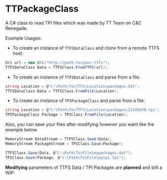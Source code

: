 # TTPackageClass
A C# class to read TPI files which was made by TT Team on C&amp;C Renegade.

Example Usages:

- To create an instance of `TTFSDataClass` and clone from a remote TTFS host:
```csharp
Uri url = new Uri("http://path.to/your-ttfs");
TTFSDataClass Data = TTFSClass.FromTTFS(url);
```

- To create an instance of `TTFSDataClass` and parse from a file:
```csharp
string Location = @"C:\Path\To\TTFS\Location\packages.dat";
TTFSDataClass Data = TTFSClass.FromFile(Location);
```

- To create an instance of `TPIPackageClass` and parse from a file:
```csharp
string Location = @"C:\Path\To\TTFS\Location\packages\12345678.tpi";
TPIPackageClass Package = TPIClass.FromFile(Location);
```

Also, you can save your files after modifying however you want like the example below.
```csharp
MemoryStream DataStream = TTFSClass.Save(Data);
MemoryStream PackageStream = TPIClass.Save(Package);

TTFSClass.Save(Data, @"C:\Path\To\File\mypackages.dat");
TPIClass.Save(Package, @"C:\Path\To\File\mytpi.tpi");
```

__Modifying__ parameters of TTFS Data / TPI Packages are **planned** and still a WIP.
